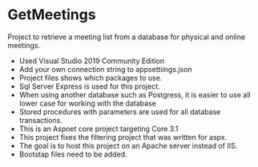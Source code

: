 # GetMeetings
Project to retrieve a meeting list from a database for physical and online meetings.

* Used Visual Studio 2019 Community Edition
* Add your own connection string to appsettiings.json
* Project files shows which packages to use.
* Sql Server Express is used for this project.
* When using another database such as Postgress, it is easier to use all lower case for working with the database
* Stored procedures with parameters are used for all database transactions.
* This is an Aspnet core project targeting Core 3.1
* This project fixes the filtering project that was written for aspx.
* The goal is to host this project on an Apache server instead of IIS.
* Bootstap files need to be added. 

